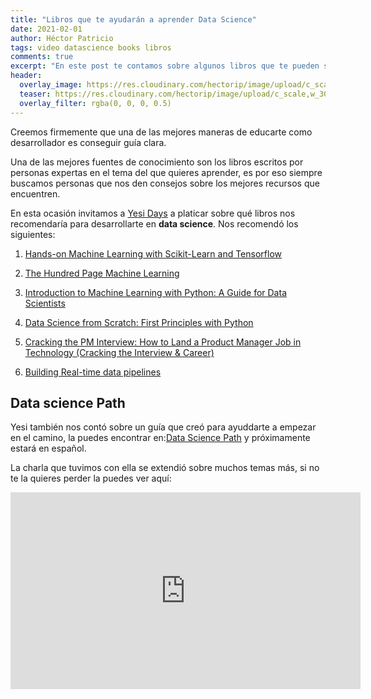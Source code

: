 ```yaml
---
title: "Libros que te ayudarán a aprender Data Science"
date: 2021-02-01
author: Héctor Patricio
tags: video datascience books libros
comments: true
excerpt: "En este post te contamos sobre algunos libros que te pueden servir para avanzar en tu carrera."
header:
  overlay_image: https://res.cloudinary.com/hectorip/image/upload/c_scale,w_991/v1612164878/snapbuilder_3_xmlqlz.png
  teaser: https://res.cloudinary.com/hectorip/image/upload/c_scale,w_300/v1612164878/snapbuilder_3_xmlqlz.png
  overlay_filter: rgba(0, 0, 0, 0.5)
---
```


Creemos firmemente que una de las mejores maneras de educarte como desarrollador es conseguir guía clara.

Una de las mejores fuentes de conocimiento son los libros escritos por personas expertas en el tema del que quieres aprender, es por eso siempre buscamos personas que nos den consejos sobre los mejores recursos que encuentren.

En esta ocasión invitamos a [Yesi Days](https://twitter.com/silvercorp) a platicar sobre qué libros nos recomendaría para desarrollarte en **data science**. Nos recomendó los siguientes:

1. [Hands-on Machine Learning with Scikit-Learn and Tensorflow](https://amzn.to/3q5lDj0)

2. [The Hundred Page Machine Learning](http://themlbook.com/)

3. [Introduction to Machine Learning with Python: A Guide for Data Scientists](https://amzn.to/35qysMQ)


4. [Data Science from Scratch: First Principles with Python](https://amzn.to/2L8AiuZ)

5. [Cracking the PM Interview: How to Land a Product Manager Job in Technology (Cracking the Interview & Career)](https://amzn.to/2MGG6Mq)

6. [Building Real-time data pipelines](https://www.goodreads.com/book/show/27783740-building-real-time-data-pipelines)

## Data science Path

Yesi también nos contó sobre un guía que creó para ayuddarte a empezar en el camino, la puedes encontrar en:[Data Science Path](https://ds-path.netlify.app/) y próximamente estará en español.

La charla que tuvimos con ella se extendió sobre muchos temas más, si no te la quieres perder la puedes ver aquí:

<iframe width="560" height="315" src="https://www.youtube.com/embed/vCzMLeq_eBk" frameborder="0" allow="accelerometer; autoplay; clipboard-write; encrypted-media; gyroscope; picture-in-picture" allowfullscreen></iframe>